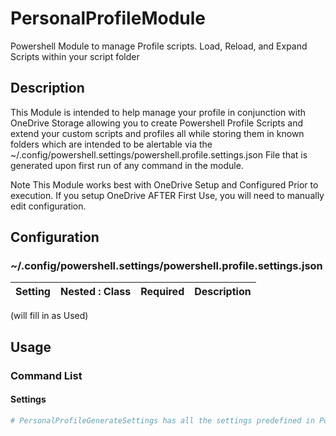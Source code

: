 # PersonalProfileModule
Powershell Module to manage Profile scripts. Load, Reload, and Expand Scripts within your script folder

## Description
This Module is intended to help manage your profile in conjunction with OneDrive Storage allowing you to create Powershell Profile Scripts and extend your custom scripts and profiles all while storing them in known folders which are intended to be alertable via the ~/.config/powershell.settings/powershell.profile.settings.json File that is generated upon first run of any command in the module.

Note 
This Module works best with OneDrive Setup and Configured Prior to execution. 
If you setup OneDrive AFTER First Use, you will need to manually edit configuration.

## Configuration

### ~/.config/powershell.settings/powershell.profile.settings.json
| Setting | Nested : Class | Required | Description |
|:---|---|---|---:|

(will fill in as Used)
## Usage

### Command List

#### Settings
```powershell
# PersonalProfileGenerateSettings has all the settings predefined in Powershell OBJ's and will be generated if a settings file doesn't exist.
```